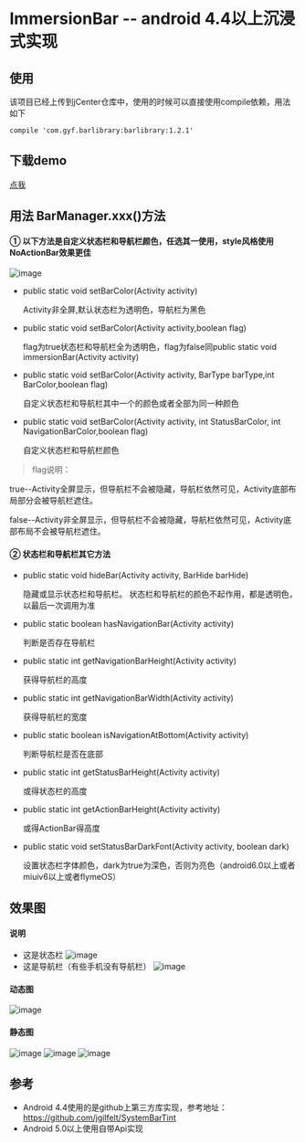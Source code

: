 # ImmersionBar -- android 4.4以上沉浸式实现 #

## 使用 ##
该项目已经上传到jCenter仓库中，使用的时候可以直接使用compile依赖，用法如下

	compile 'com.gyf.barlibrary:barlibrary:1.2.1'


## 下载demo ##
[点我](https://github.com/gyf-dev/ImmersionBar/blob/master/apk/sample-debug.apk) 
    
## 用法 BarManager.xxx()方法 ##
#### ① 以下方法是自定义状态栏和导航栏颜色，任选其一使用，style风格使用NoActionBar效果更佳 ####

![image](https://github.com/gyf-dev/ImmersionBar/blob/master/screenshots/Screenshot3.png)

- public static void setBarColor(Activity activity)
 
	Activity非全屏,默认状态栏为透明色，导航栏为黑色

- public static void setBarColor(Activity activity,boolean flag)

	flag为true状态栏和导航栏全为透明色，flag为false同public static void immersionBar(Activity activity)

- public static void setBarColor(Activity activity, BarType barType,int BarColor,boolean flag)

	自定义状态栏和导航栏其中一个的颜色或者全部为同一种颜色

- public static void setBarColor(Activity activity, int StatusBarColor, int NavigationBarColor,boolean flag)

	自定义状态栏和导航栏颜色
	
	
> flag说明：
> 
true--Activity全屏显示，但导航栏不会被隐藏，导航栏依然可见，Activity底部布局部分会被导航栏遮住。
>
 false--Activity非全屏显示，但导航栏不会被隐藏，导航栏依然可见，Activity底部布局不会被导航栏遮住。	
	
#### ② 状态栏和导航栏其它方法 ####
- public static void hideBar(Activity activity, BarHide barHide)

	隐藏或显示状态栏和导航栏。 状态栏和导航栏的颜色不起作用，都是透明色，以最后一次调用为准
	
- public static boolean hasNavigationBar(Activity activity)
 
    判断是否存在导航栏
    
- public static int getNavigationBarHeight(Activity activity)
 
    获得导航栏的高度
 
- public static int getNavigationBarWidth(Activity activity)
 
    获得导航栏的宽度
    
- public static boolean isNavigationAtBottom(Activity activity)
 
    判断导航栏是否在底部
    
- public static int getStatusBarHeight(Activity activity)
 
    或得状态栏的高度
    
- public static int getActionBarHeight(Activity activity)
 
    或得ActionBar得高度

- public static void setStatusBarDarkFont(Activity activity, boolean dark)

    设置状态栏字体颜色，dark为true为深色，否则为亮色（android6.0以上或者miuiv6以上或者flymeOS）

## 效果图 ##
#### 说明 ####
- 这是状态栏
![image](https://github.com/gyf-dev/ImmersionBar/blob/master/screenshots/StatusBar.png)
- 这是导航栏（有些手机没有导航栏）
![image](https://github.com/gyf-dev/ImmersionBar/blob/master/screenshots/NavigationBar.png)
#### 动态图 ####
![image](https://github.com/gyf-dev/ImmersionBar/blob/master/screenshots/Screenshot_gif.gif)
#### 静态图 ####
![image](https://github.com/gyf-dev/ImmersionBar/blob/master/screenshots/Screenshot0.png)
![image](https://github.com/gyf-dev/ImmersionBar/blob/master/screenshots/Screenshot1.png)
![image](https://github.com/gyf-dev/ImmersionBar/blob/master/screenshots/Screenshot2.png)
## 参考 ##
- Android 4.4使用的是github上第三方库实现，参考地址：https://github.com/jgilfelt/SystemBarTint
- Android 5.0以上使用自带Api实现
